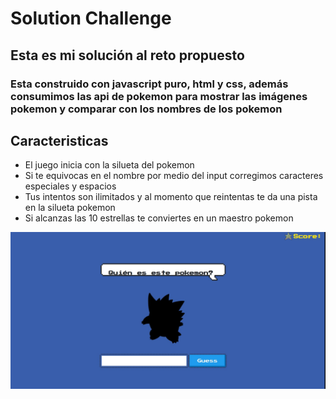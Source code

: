 # Solution Challenge

## Esta es mi solución al reto propuesto

### Esta construido con javascript puro, html y css, además consumimos las api de pokemon para mostrar las imágenes pokemon y comparar con los nombres de los pokemon


## Caracteristicas

- El juego inicia con la silueta del pokemon
- Si te equivocas en el nombre por medio del input corregimos caracteres especiales y espacios
- Tus intentos son ilimitados y al momento que reintentas te da una pista en la silueta pokemon
- Si alcanzas las 10 estrellas te conviertes en un maestro pokemon


![Image text](indexPokemon.jpg)

